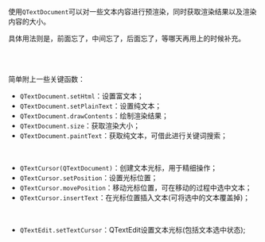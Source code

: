 
使用``QTextDocument``可以对一些文本内容进行预渲染，同时获取渲染结果以及渲染内容的大小。

具体用法则是，前面忘了，中间忘了，后面忘了，等哪天再用上的时候补充。

<br>
<br>

简单附上一些关键函数：
- ``QTextDocument.setHtml``：设置富文本；
- ``QTextDocument.setPlainText``：设置纯文本；
- ``QTextDocument.drawContents``：绘制渲染结果；
- ``QTextDocument.size``：获取渲染大小；
- ``QTextDocument.paintText``：获取纯文本，可借此进行关键词搜索；

<br>

- ``QTextCursor(QTextDocument)``：创建文本光标，用于精细操作；
- ``QTextCursor.setPosition``：设置光标位置；
- ``QTextCursor.movePosition``：移动光标位置，可在移动的过程中选中文本；
- ``QTextCursor.insertText``：在光标位置插入文本(可将选中的文本覆盖掉)；

<br>

- ``QTextEdit.setTextCursor``：QTextEdit设置文本光标(包括文本选中状态);




